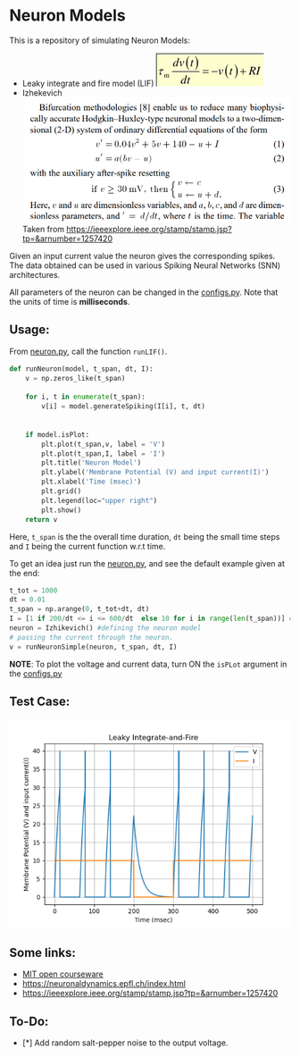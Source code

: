 # Neuron Models 
This is a repository of simulating Neuron Models:
* Leaky integrate and fire model (LIF)
![alt text](https://github.com/Rwik2000/LIF-SNN/blob/master/images/LIF_equation.png)
* Izhekevich 
![alt text](https://github.com/Rwik2000/LIF-SNN/blob/master/images/Iz_equation.png)
Taken from https://ieeexplore.ieee.org/stamp/stamp.jsp?tp=&arnumber=1257420

Given an input current value the neuron gives the corresponding spikes. The data obtained can be used in various Spiking Neural Networks (SNN) architectures.

All parameters of the neuron can be changed in the [configs.py](https://github.com/Rwik2000/LIF-SNN/blob/master/configs.py). Note that the units of time is **milliseconds**.


## Usage:
From [neuron.py](https://github.com/Rwik2000/LIF-SNN/blob/master/neuron.py), call the function `runLIF()`. 
```python
def runNeuron(model, t_span, dt, I):
    v = np.zeros_like(t_span)

    for i, t in enumerate(t_span):
        v[i] = model.generateSpiking(I[i], t, dt)

    
    if model.isPlot:
        plt.plot(t_span,v, label = 'V')
        plt.plot(t_span,I, label = 'I')
        plt.title('Neuron Model')
        plt.ylabel('Membrane Potential (V) and input current(I)')
        plt.xlabel('Time (msec)')
        plt.grid()
        plt.legend(loc="upper right")
        plt.show()
    return v
```
Here, `t_span` is the the overall time duration, `dt` being the small time steps and `I` being the current function w.r.t time.

To get an idea just run the [neuron.py](https://github.com/Rwik2000/LIF-SNN/blob/master/neuron.py), and see the default example given at the end:
```python
t_tot = 1000
dt = 0.01
t_span = np.arange(0, t_tot+dt, dt)
I = [1 if 200/dt <= i <= 600/dt  else 10 for i in range(len(t_span))] # defining the current(time)
neuron = Izhikevich() #defining the neuron model
# passing the current through the neuron.
v = runNeuronSimple(neuron, t_span, dt, I)
```

**NOTE**: To plot the voltage and current data, turn ON the `isPLot` argument in the [configs.py](https://github.com/Rwik2000/LIF-SNN/blob/master/configs.py)

## Test Case:
![alt text](https://github.com/Rwik2000/LIF-SNN/blob/master/images/testCase_1.png)

## Some links:
* [MIT open courseware](https://ocw.mit.edu/resources/res-9-003-brains-minds-and-machines-summer-course-summer-2015/tutorials/tutorial-2.-matlab-programming/MITRES_9_003SUM15_fire.pdf)
* https://neuronaldynamics.epfl.ch/index.html
* https://ieeexplore.ieee.org/stamp/stamp.jsp?tp=&arnumber=1257420

## To-Do:
- [*] Add random salt-pepper noise to the output voltage.


